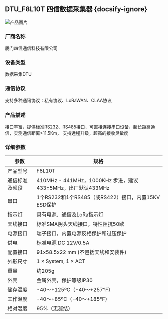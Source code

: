 ## DTU_F8L10T 四信数据采集器  {docsify-ignore} 

![产品图片](http://www.four-faith.com/uploadfile/2016/1212/20161212101309896.png)

### 厂商名称
厦门四信通信科技有限公司

### 设备类型
数据采集DTU

### 通信协议
支持多种通讯协议：私有协议、LoRaWAN、CLAA协议

### 产品描述

接口丰富，提供标准RS232、RS485接口，可直接连接串口设备，超长距离通信，实测通信距离>11.5Km，
支持远程升级，超高的接收灵敏度             

### 详细参数

|参数|规格|
|-|-|
|产品型号|F8L10T|
|通信标准及频段|410MHz - 441MHz，1000KHz 步进，建议 433±5MHz，出厂默认433MHz|
|串口|1个RS232和1个RS485（或RS422）接口，内置15KV ESD保护|
|指示灯|具有电源、通信及LoRa指示灯|
|天线接口|标准SMA阴头天线接口，特性阻抗50欧|
|电源接口|端子接口，内置电源反相保护和过压保护|
|供电|标准电源 DC 12V/0.5A |
|配置接口|91x58.5x22 mm (不包括天线和安装件)|
|外形尺寸|1 × System, 1 × ACT|
|重量|约205g|
|外壳|金属外壳，保护等级IP30|
|储存温度|-40～+125ºC（-40～+257℉）|
|工作温度|-40～+85ºC（-40～+185℉）|
|相对湿度|95%（无凝结）|






